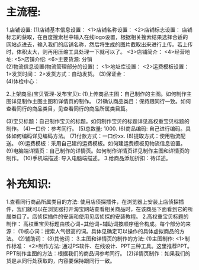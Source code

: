 # 主流程:
1.店铺设置:
  (1)店铺基本信息设置：
    <1>店铺名称设置：
    <2>店铺标志设置：
       店铺标志的获取，在百度搜索栏中输入在线logo设置，根据相关搜索结果选择合适的网站点进去，输入我们的店铺名称，然后将生成的图片截取出来进行上传。若上传时，体积太大，则再用压缩工具处理一下就可以了。
    <3>店铺简介：
    <4>经营地址:
    <5>店铺介绍:
    <6>主要货源: 分销   
  (2)物流信息设置(物流管理部分的设置)：
    <1>地址库设置：
    <2>运费模板设置：
       1>发货时间：
       2>发货方式：自动发货。
  (3)保证金：  
  (4)体检中心：

2.上架商品(宝贝管理-发布宝贝):
  (1)上传商品主图：自己制作的主图。如何制作主图详见制作主图主图和详情页的制作。
  (2)确认商品类目：保持跟同行一致。如何查看同行的商品类目，见查看同行的商品所属类目篇。

  (3)宝贝标题：自己制作宝贝的标题。如何制作宝贝的标题详见高权重宝贝标题的制作。
  (4)一口价：参考同行。
  (5)总数量: 1000.
  (6)商品编码: 自己进行编码。具体如何编码详见编码方法。
  (7)付款方式：一口价xx.
  (8)提取方式：使用物流配送。
  (9)运费模板：采用自己建的运费模板。如何建运费模板见物流信息设置。
  (9)电脑端详情页：自己制作的详情页。如何制作详情页详见制作主图和详情页的制作。
  (10)手机端描述: 导入电脑端描述。
3.给商品添加折扣：待详述。  

# 补充知识:
1.查看同行商品所属类目的方法: 使用店侦探插件，在浏览器上安装上店侦探插件，我们就可以在浏览器打开淘宝网站查看相关商品时，在该商品下面看到它的所属类目了。店侦探插件的安装和使用见店侦探的安装教程。
2.高权重宝贝标题的制作：
  高权重宝贝标题由核心词+其他词+辅助词按顺序组合构成。每个部分的来源：
  (1)核心词：搜索人气很高的词。具体见确定可以操作的具体虚拟商品的方法。
  (2)辅助词：
  (3)其他词：
3.主图和详情页的制作的方法:
  (1)主图制作:
     <1>制作标准：
     <2>制作方法: 通过PS软件、在线设计、PPT三种工具。这里推荐PPT。
       PPT制作主图的方法：根据我们的商品词参考同行。
  (2)详情页制作：如果我们的货是从同行处获取的，内容要保持跟同行一致。  